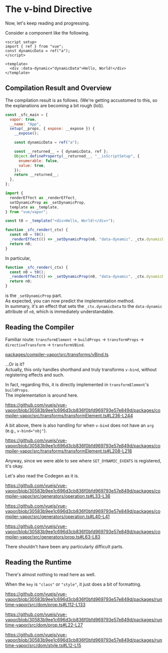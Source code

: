 # The v-bind Directive

Now, let's keep reading and progressing.

Consider a component like the following.

```vue
<script setup>
import { ref } from "vue";
const dynamicData = ref("a");
</script>

<template>
  <div :data-dynamic="dynamicData">Hello, World!</div>
</template>
```

## Compilation Result and Overview

The compilation result is as follows. (We're getting accustomed to this, so the explanations are becoming a bit rough (lol)).

```js
const _sfc_main = {
  vapor: true,
  __name: "App",
  setup(__props, { expose: __expose }) {
    __expose();

    const dynamicData = ref("a");

    const __returned__ = { dynamicData, ref };
    Object.defineProperty(__returned__, "__isScriptSetup", {
      enumerable: false,
      value: true,
    });
    return __returned__;
  },
};

import {
  renderEffect as _renderEffect,
  setDynamicProp as _setDynamicProp,
  template as _template,
} from "vue/vapor";

const t0 = _template("<div>Hello, World!</div>");

function _sfc_render(_ctx) {
  const n0 = t0();
  _renderEffect(() => _setDynamicProp(n0, "data-dynamic", _ctx.dynamicData));
  return n0;
}
```

In particular,

```js
function _sfc_render(_ctx) {
  const n0 = t0();
  _renderEffect(() => _setDynamicProp(n0, "data-dynamic", _ctx.dynamicData));
  return n0;
}
```

is the `_setDynamicProp` part.\
As expected, you can now predict the implementation method.\
In summary, it's an effect that sets the `_ctx.dynamicData` to the `data-dynamic` attribute of `n0`, which is immediately understandable.

## Reading the Compiler

Familiar route: `transformElement` -> `buildProps` -> `transformProps` -> `directiveTransform` -> `transformVBind`.

[packages/compiler-vapor/src/transforms/vBind.ts](https://github.com/vuejs/vue-vapor/blob/30583b9ee1c696d3cb836f0bfd969793e57e849d/packages/compiler-vapor/src/transforms/vBind.ts)

...Or is it?\
Actually, this only handles shorthand and truly transforms `v-bind`, without registering effects and such.

In fact, regarding this, it is directly implemented in `transformElement`'s `buildProps`.\
The implementation is around here.

https://github.com/vuejs/vue-vapor/blob/30583b9ee1c696d3cb836f0bfd969793e57e849d/packages/compiler-vapor/src/transforms/transformElement.ts#L236-L244

A bit above, there is also handling for when `v-bind` does not have an `arg` (e.g., `v-bind="obj"`).

https://github.com/vuejs/vue-vapor/blob/30583b9ee1c696d3cb836f0bfd969793e57e849d/packages/compiler-vapor/src/transforms/transformElement.ts#L208-L218

Anyway, since we were able to see where `SET_DYNAMIC_EVENTS` is registered, it's okay.

Let's also read the Codegen as it is.

https://github.com/vuejs/vue-vapor/blob/30583b9ee1c696d3cb836f0bfd969793e57e849d/packages/compiler-vapor/src/generators/operation.ts#L33-L36

https://github.com/vuejs/vue-vapor/blob/30583b9ee1c696d3cb836f0bfd969793e57e849d/packages/compiler-vapor/src/generators/operation.ts#L40-L41

https://github.com/vuejs/vue-vapor/blob/30583b9ee1c696d3cb836f0bfd969793e57e849d/packages/compiler-vapor/src/generators/prop.ts#L63-L83

There shouldn't have been any particularly difficult parts.

## Reading the Runtime

There's almost nothing to read here as well.

When the `key` is `"class"` or `"style"`, it just does a bit of formatting.

https://github.com/vuejs/vue-vapor/blob/30583b9ee1c696d3cb836f0bfd969793e57e849d/packages/runtime-vapor/src/dom/prop.ts#L112-L133

https://github.com/vuejs/vue-vapor/blob/30583b9ee1c696d3cb836f0bfd969793e57e849d/packages/runtime-vapor/src/dom/prop.ts#L22-L27

https://github.com/vuejs/vue-vapor/blob/30583b9ee1c696d3cb836f0bfd969793e57e849d/packages/runtime-vapor/src/dom/style.ts#L12-L15
